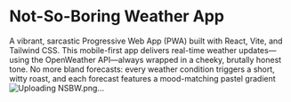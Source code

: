 # Not-So-Boring Weather App

A vibrant, sarcastic Progressive Web App (PWA) built with React, Vite, and Tailwind CSS. This mobile-first app delivers real-time weather updates—using the OpenWeather API—always wrapped in a cheeky, brutally honest tone. No more bland forecasts: every weather condition triggers a short, witty roast, and each forecast features a mood-matching pastel gradient
![Uploading NSBW.png…]()
